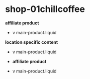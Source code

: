 # shop-01chillcoffee

<strong>affiliate product</strong>
- v main-product.liquid


<strong>location specific content</strong>
- v main-product.liquid

- <strong>affiliate product</strong>
- v main-product.liquid
